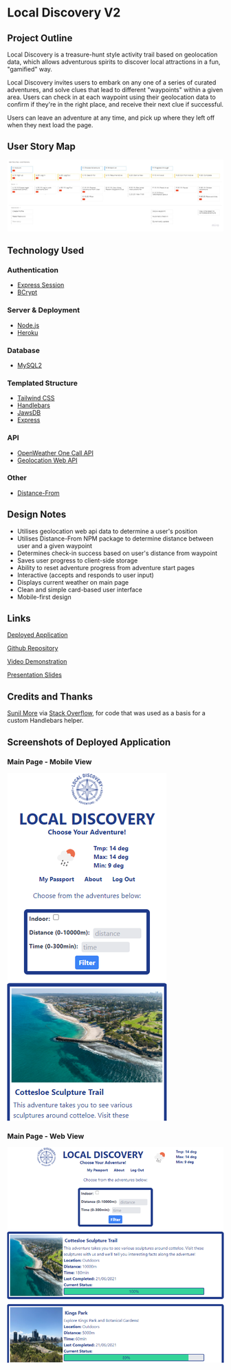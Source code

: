# Local Discovery V2

## Project Outline

Local Discovery is a treasure-hunt style activity trail based on geolocation data, which allows adventurous spirits to discover local attractions in a fun, "gamified" way. 

Local Discovery invites users to embark on any one of a series of curated adventures, and solve clues that lead to different "waypoints" within a given area. Users can check in at each waypoint using their geolocation data to confirm if they're in the right place, and receive their next clue if successful.

Users can leave an adventure at any time, and pick up where they left off when they next load the page. 

## User Story Map

![User Story Map](./public/images/user-story-map.jpg)

## Technology Used

### Authentication
* [Express Session](https://www.npmjs.com/package/express-session)
* [BCrypt](https://www.npmjs.com/package/bcrypt)

### Server & Deployment
* [Node.js](https://nodejs.org/en/docs/)
* [Heroku](https://devcenter.heroku.com/categories/reference)

### Database
* [MySQL2](https://www.npmjs.com/package/mysql2)

### Templated Structure
* [Tailwind CSS](https://tailwindcss.com/)
* [Handlebars](https://handlebarsjs.com/)
* [JawsDB](https://www.jawsdb.com/docs/)
* [Express](https://www.npmjs.com/package/express)

### API
* [OpenWeather One Call API](https://openweathermap.org/api/one-call-api)
* [Geolocation Web API](https://developer.mozilla.org/en-US/docs/Web/API/Geolocation_API) 

### Other
* [Distance-From](https://www.npmjs.com/package/distance-from)

## Design Notes

* Utilises geolocation web api data to determine a user's position
* Utilises Distance-From NPM package to determine distance between user and a given waypoint
* Determines check-in success based on user's distance from waypoint
* Saves user progress to client-side storage
* Ability to reset adventure progress from adventure start pages
* Interactive (accepts and responds to user input)
* Displays current weather on main page
* Clean and simple card-based user interface
* Mobile-first design

## Links

[Deployed Application](https://local-discovery.herokuapp.com/)

[Github Repository](https://github.com/stephje/local-discovery-v2)

[Video Demonstration](https://youtu.be/5YMzU5p7pjw)

[Presentation Slides](https://1drv.ms/p/s!Aj5LHamJOUb-lW-QZQCn1Ixv45mv?e=OkYkgK)

## Credits and Thanks

[Sunil More](https://stackoverflow.com/users/2741799/sunil-more)
via [Stack Overflow](https://stackoverflow.com/questions/33316562/how-to-compare-a-value-in-handlebars),
for code that was used as a basis for a custom Handlebars helper.

## Screenshots of Deployed Application

### Main Page - Mobile View
![User Story Map](./public/images/mobile-view.PNG)

### Main Page - Web View
![User Story Map](./public/images/web-view.PNG)